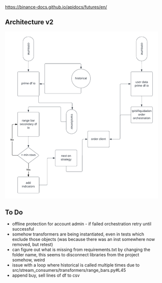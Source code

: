 https://binance-docs.github.io/apidocs/futures/en/

## Architecture v2

<img src="./rig-arch.png"
     alt="rig architecture v2" />

## To Do
* offline protection for account admin - if failed orchestration retry until successful
* somehow transformers are being instantiated, even in tests which exclude those objects (was because there was an inst somewhere now removed, but retest) 
* can figure out what is missing from requirements.txt by changing the folder name, this seems to disconnect libraries from the project somehow, weird
* issue with a loop where historical is called multiple times due to src/stream_consumers/transformers/range_bars.py#L45
* append buy, sell lines of df to csv 
